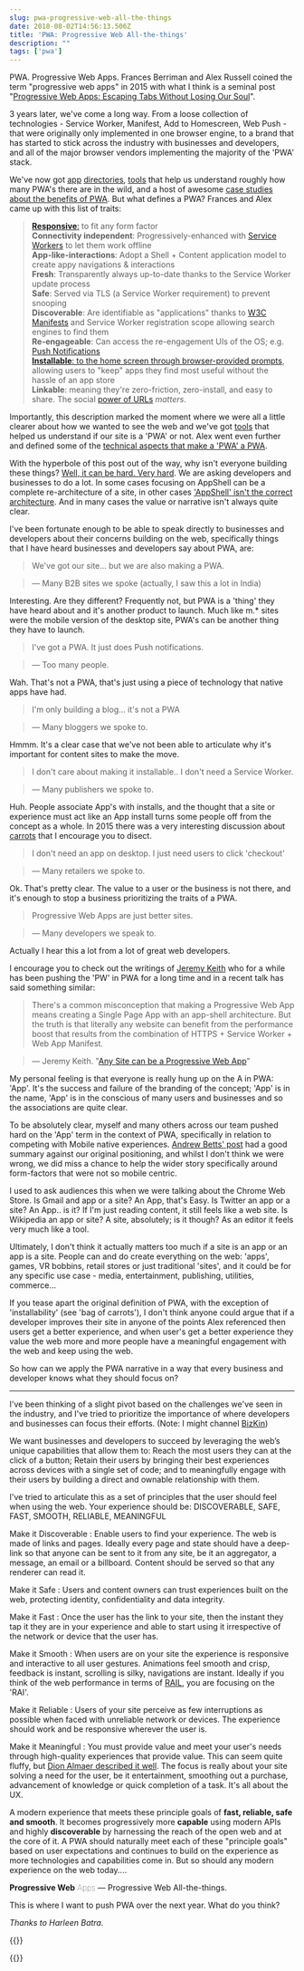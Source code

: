```yaml
---
slug: pwa-progressive-web-all-the-things
date: 2018-08-02T14:56:13.506Z
title: 'PWA: Progressive Web All-the-things'
description: ""
tags: ['pwa']
---
```


PWA. Progressive Web Apps. Frances Berriman and Alex Russell coined the term
"progressive web apps" in 2015 with what I think is a seminal post
"[Progressive Web Apps: Escaping Tabs
Without Losing Our
Soul](https://infrequently.org/2015/06/progressive-apps-escaping-tabs-without-losing-our-soul/)".

3 years later, we've come a long way. From a loose collection of technologies -
Service Worker, Manifest, Add to Homescreen, Web Push - that were originally
only implemented in one browser engine, to a brand that has started to stick
across the industry with businesses and developers, and all of the major browser
vendors implementing the majority of the 'PWA' stack.

We've now got [app](https://appsco.pe/)
[directories](https://pwa-directory.appspot.com/),
[tools](https://blog.tomayac.com/2018/07/09/progressive-web-apps-in-the-http-archive-143748)
that help us understand roughly how many PWA's there are in the wild, and a host
of awesome [case studies about the benefits of
PWA](https://developers.google.com/web/showcase/). But what defines a PWA?
Frances and Alex came up with this list of traits:

> **[Responsive](http://alistapart.com/article/responsive-web-design)**[:](http://alistapart.com/article/responsive-web-design) 
> to fit any form factor  
> **Connectivity independent**: Progressively-enhanced with [Service 
> Workers](http://www.html5rocks.com/en/tutorials/service-worker/introduction/) 
> to let them work offline  
> **App-like-interactions**: Adopt a Shell + Content application model to create 
> appy navigations & interactions  
> **Fresh**: Transparently always up-to-date thanks to the Service Worker update 
> process  
> **Safe**: Served via TLS (a Service Worker requirement) to prevent snooping  
> **Discoverable**: Are identifiable as "applications" thanks to 
> [W3C](https://w3c.github.io/manifest/) 
> [Manifests](https://developers.google.com/web/updates/2014/11/Support-for-installable-web-apps-with-webapp-manifest-in-chrome-38-for-Android) 
> and Service Worker registration scope allowing search engines to find them  
> **Re-engageable**: Can access the re-engagement UIs of the OS; e.g. [Push 
> Notifications](https://developers.google.com/web/updates/2015/03/push-notificatons-on-the-open-web)  
> **[Installable](https://developers.google.com/web/updates/2015/03/increasing-engagement-with-app-install-banners-in-chrome-for-android?hl=en)**[: 
> to the home screen through browser-provided 
> prompts](https://developers.google.com/web/updates/2015/03/increasing-engagement-with-app-install-banners-in-chrome-for-android?hl=en), 
> allowing users to "keep" apps they find most useful without the hassle of an 
> app store  
> **Linkable**: meaning they're zero-friction, zero-install, and easy to share.
> The social [power of
> URLs](http://www.theatlantic.com/technology/archive/2012/10/dark-social-we-have-the-whole-history-of-the-web-wrong/263523/)
> _matters_.

Importantly, this description marked the moment where we were all a little
clearer about how we wanted to see the web and we've got
[tools](https://developers.google.com/web/tools/lighthouse/) that helped us
understand if our site is a 'PWA' or not. Alex went even further and defined
some of the [technical aspects that make a 'PWA' a
PWA](https://infrequently.org/2016/09/what-exactly-makes-something-a-progressive-web-app/).

With the hyperbole of this post out of the way, why isn't everyone building
these things? [Well, it can be hard. Very
hard](/challenges-for-web-developers/). We are asking developers and businesses
to do a lot. In some cases focusing on AppShell can be a complete
re-architecture of a site, in other cases ['AppShell' isn't the correct
architecture](/progressive-progressive-web-apps/). And in many cases the value
or narrative isn't always quite clear.

I've been fortunate enough to be able to speak directly to businesses and
developers about their concerns building on the web, specifically things that I
have heard businesses and developers say about PWA, are:

> We've got our site... but we are also making a PWA.

> &mdash; Many B2B sites we spoke (actually, I saw this a lot in India)

Interesting. Are they different? Frequently not, but PWA is a 'thing' they
have heard about and it's another product to launch. Much like m.* sites
were the mobile version of the desktop site, PWA's can be another thing
they have to launch.

> I've got a PWA. It just does Push notifications.

> &mdash; Too many people.

Wah. That's not a PWA, that's just using a piece of technology that native apps
have had.

> I'm only building a blog... it's not a PWA

> &mdash; Many bloggers we spoke to.

Hmmm. It's a clear case that we've not been able to articulate why it's important
for content sites to make the move.

> I don't care about making it installable.. I don't need a Service Worker.

> &mdash; Many publishers we spoke to.

Huh. People associate App's with installs, and the thought that a site or
experience must act like an App install turns some people off from the concept
as a whole. In 2015 there was a very interesting discussion about
[carrots](https://trib.tv/2015/10/11/progressive-apps/) that I encourage you to
disect.

> I don't need an app on desktop. I just need users to click 'checkout'

> &mdash; Many retailers we spoke to.

Ok. That's pretty clear. The value to a user or the business is not there, 
and it's enough to stop a business prioritizing the traits of a PWA.

> Progressive Web Apps are just better sites.

> &mdash; Many developers we speak to.

Actually I hear this a lot from a lot of great web developers.

I encourage you to check out the writings of [Jeremy
Keith](https://adactio.com/) who for a while has been pushing the 'PW' in PWA
for a long time and in a recent talk has said something similar:

> There's a common misconception that making a Progressive Web App means
> creating a Single Page App with an app-shell architecture. But the truth is
> that literally any website can benefit from the performance boost that results
> from the combination of HTTPS + Service Worker + Web App Manifest.

> &mdash; Jeremy Keith. "[Any Site can be a Progressive Web 
> App](https://noti.st/adactio/d1zSa7/any-site-can-be-a-progressive-web-app)" 

My personal feeling is that everyone is really hung up on the A in PWA: 'App'.
It's the success and failure of the branding of the concept; 'App' is in the
name, 'App' is in the conscious of many users and businesses and so the
associations are quite clear.

To be absolutely clear, myself and many others across our team pushed hard on
the 'App' term in the context of PWA, specifically in relation to competing with
Mobile native experiences. [Andrew Betts'
post](https://trib.tv/2016/06/05/progressively-less-progressive/) had a good
summary against our original positioning, and whilst I don't think we were
wrong, we did miss a chance to help the wider story specifically around
form-factors that were not so mobile centric.

I used to ask audiences this when we were talking about the Chrome Web Store. Is
Gmail and app or a site? An App, that's Easy. Is Twitter an app or a site? An
App.. is it? If I'm just reading content, it still feels like a web site. Is
Wikipedia an app or site? A site, absolutely; is it though? As an editor it
feels very much like a tool.

Ultimately, I don't think it actually matters too much if a site is an app or an
app is a site. People can and do create everything on the web: 'apps', games,
VR bobbins, retail stores or just traditional 'sites', and it could be for any
specific use case - media, entertainment, publishing, utilities, commerce...

If you tease apart the original definition of PWA, with the exception of
'installability' (see 'bag of carrots'), I don't think anyone could argue that
if a developer improves their site in anyone of the points Alex referenced then
users get a better experience, and when user's get a better experience they
value the web more and more people have a meaningful engagement with the web and
keep using the web.
  
So how can we apply the PWA narrative in a way that every business and developer
knows what they should focus on?

---

I've been thinking of a slight pivot based on the challenges we've seen in the
industry, and I've tried to prioritize the importance of where developers and
businesses can focus their efforts. (Note: I might channel
[BizKin](https://twitter.com/business_kinlan))

We want businesses and developers to succeed by leveraging the web’s unique
capabilities that allow them to: Reach the most users they can at the click of a
button; Retain their users by bringing their best experiences across devices
with a single set of code; and to meaningfully engage with their users by
building a direct and ownable relationship with them.

I've tried to articulate this as a set of principles that the user should feel
when using the web. Your experience should be:
DISCOVERABLE, SAFE, FAST, SMOOTH, RELIABLE, MEANINGFUL

Make it Discoverable
: Enable users to find your experience. The web is made of links and pages.
Ideally every page and state should have a deep-link so that anyone can be sent
to it from any site, be it an aggregator, a message, an email or a billboard.
Content should be served so that any renderer can read it.

Make it Safe
: Users and content owners can trust experiences built on the web, protecting
identity, confidentiality and data integrity.

Make it Fast
: Once the user has the link to your site, then the instant they tap it they are in
your experience and able to start using it irrespective of the network or device
that the user has.

Make it Smooth
: When users are on your site the experience is responsive and interactive to all
user gestures. Animations feel smooth and crisp, feedback is instant, scrolling
is silky, navigations are instant. Ideally if you think of the web performance
in terms of
[RAIL](https://developers.google.com/web/fundamentals/performance/rail), you are
focusing on the 'RAI'.

Make it Reliable
: Users of your site perceive as few interruptions as possible when faced with
unreliable network or devices. The experience should work and be responsive 
wherever the user is.

Make it Meaningful 
: You must provide value and meet your user's needs through
high-quality experiences that provide value. This can seem quite fluffy, but
[Dion Almaer described it
well](https://medium.com/ben-and-dion/mission-improve-the-web-ecosystem-for-developers-3a8b55f46411).
The focus is really about your site solving a need for the user, be it
entertainment, smoothing out a purchase, advancement of knowledge or quick
completion of a task. It's all about the UX.

A modern experience that meets these principle goals of **fast, reliable, safe
and smooth**. It becomes progressively more **capable** using modern APIs and
highly **discoverable** by harnessing the reach of the open web and at the core
of it. A PWA should naturally meet each of these "principle goals" based on user
expectations and continues to build on the experience as more technologies and
capabilities come in. But so should any modern experience on the web today....

<span><span id='pw'>Progressive Web</span> <span id=name>Apps</span></span> &mdash; Progressive Web All-the-things.

This is where I want to push PWA over the next year. What do you think?

_Thanks to Harleen Batra._

{{<html>}}

<style>
dt {
  font-weight: 600;
  margin-bottom: 0.8em;
}
dd {
  margin-bottom: 1em;
}
#pw {
  font-weight: 700;
  font-size: 1em;
}
#name {
  font-size: 1em;
  font-weight: 100;
}
</style>
<script>
  const nameEl = document.getElementById('name');
  const names = ['Apps', 'Sites', 'Stores', 'Blogs', 'Forums', 'Magazines', 'Block-chain doo-dads', 'Experiences', 'Wikis', 'Utilities', 'Games'];
  let counter = 1;
  setInterval(()=> { 
    nameEl.textContent = names[counter];
    counter = (counter + 1) % names.length;
    nameEl.animate([{opacity: 0}, {opacity: 1}], {duration: 1000, easing: 'cubic-bezier(1,.01,1,.99)'})
  }, 2000)
</script>
{{</html>}}